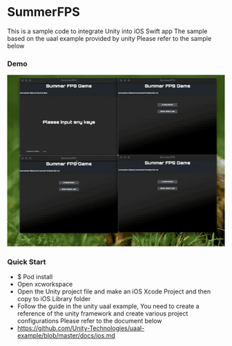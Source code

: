# SummerFPS

This is a sample code to integrate Unity into iOS Swift app
The sample based on the uaal example provided by unity
Please refer to the sample below

### Demo
![](https://github.com/superbderrick/SummerFPS/blob/main/demo.gif?raw=true)

### Quick Start 

- $ Pod install
- Open xcworkspace
- Open the Unity project file and make an iOS Xcode Project and then copy to iOS Library folder
- Follow the guide in the unity uaal example, You need to create a reference of the unity framework and create various project configurations
 Please refer to the document below
 - https://github.com/Unity-Technologies/uaal-example/blob/master/docs/ios.md
